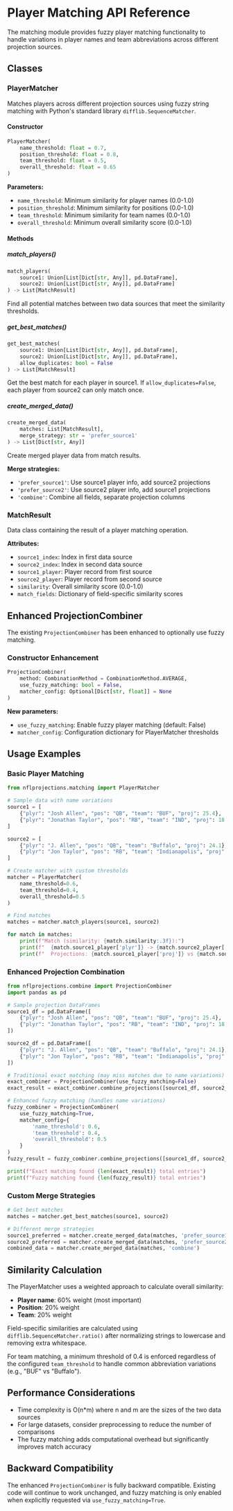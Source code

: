 # Player Matching API Reference

The matching module provides fuzzy player matching functionality to handle variations in player names and team abbreviations across different projection sources.

## Classes

### PlayerMatcher

Matches players across different projection sources using fuzzy string matching with Python's standard library `difflib.SequenceMatcher`.

#### Constructor

```python
PlayerMatcher(
    name_threshold: float = 0.7,
    position_threshold: float = 0.8, 
    team_threshold: float = 0.5,
    overall_threshold: float = 0.65
)
```

**Parameters:**
- `name_threshold`: Minimum similarity for player names (0.0-1.0)
- `position_threshold`: Minimum similarity for positions (0.0-1.0)  
- `team_threshold`: Minimum similarity for team names (0.0-1.0)
- `overall_threshold`: Minimum overall similarity score (0.0-1.0)

#### Methods

##### match_players()

```python
match_players(
    source1: Union[List[Dict[str, Any]], pd.DataFrame],
    source2: Union[List[Dict[str, Any]], pd.DataFrame]
) -> List[MatchResult]
```

Find all potential matches between two data sources that meet the similarity thresholds.

##### get_best_matches()

```python
get_best_matches(
    source1: Union[List[Dict[str, Any]], pd.DataFrame],
    source2: Union[List[Dict[str, Any]], pd.DataFrame],
    allow_duplicates: bool = False
) -> List[MatchResult]
```

Get the best match for each player in source1. If `allow_duplicates=False`, each player from source2 can only match once.

##### create_merged_data()

```python
create_merged_data(
    matches: List[MatchResult],
    merge_strategy: str = 'prefer_source1'
) -> List[Dict[str, Any]]
```

Create merged player data from match results.

**Merge strategies:**
- `'prefer_source1'`: Use source1 player info, add source2 projections
- `'prefer_source2'`: Use source2 player info, add source1 projections  
- `'combine'`: Combine all fields, separate projection columns

### MatchResult

Data class containing the result of a player matching operation.

**Attributes:**
- `source1_index`: Index in first data source
- `source2_index`: Index in second data source
- `source1_player`: Player record from first source
- `source2_player`: Player record from second source
- `similarity`: Overall similarity score (0.0-1.0)
- `match_fields`: Dictionary of field-specific similarity scores

## Enhanced ProjectionCombiner

The existing `ProjectionCombiner` has been enhanced to optionally use fuzzy matching.

### Constructor Enhancement

```python
ProjectionCombiner(
    method: CombinationMethod = CombinationMethod.AVERAGE,
    use_fuzzy_matching: bool = False,
    matcher_config: Optional[Dict[str, float]] = None
)
```

**New parameters:**
- `use_fuzzy_matching`: Enable fuzzy player matching (default: False)
- `matcher_config`: Configuration dictionary for PlayerMatcher thresholds

## Usage Examples

### Basic Player Matching

```python
from nflprojections.matching import PlayerMatcher

# Sample data with name variations
source1 = [
    {"plyr": "Josh Allen", "pos": "QB", "team": "BUF", "proj": 25.4},
    {"plyr": "Jonathan Taylor", "pos": "RB", "team": "IND", "proj": 18.2},
]

source2 = [
    {"plyr": "J. Allen", "pos": "QB", "team": "Buffalo", "proj": 24.1},
    {"plyr": "Jon Taylor", "pos": "RB", "team": "Indianapolis", "proj": 17.9},
]

# Create matcher with custom thresholds
matcher = PlayerMatcher(
    name_threshold=0.6,
    team_threshold=0.4,
    overall_threshold=0.5
)

# Find matches
matches = matcher.match_players(source1, source2)

for match in matches:
    print(f"Match (similarity: {match.similarity:.3f}):")
    print(f"  {match.source1_player['plyr']} -> {match.source2_player['plyr']}")
    print(f"  Projections: {match.source1_player['proj']} vs {match.source2_player['proj']}")
```

### Enhanced Projection Combination

```python
from nflprojections.combine import ProjectionCombiner
import pandas as pd

# Sample projection DataFrames
source1_df = pd.DataFrame([
    {"plyr": "Josh Allen", "pos": "QB", "team": "BUF", "proj": 25.4},
    {"plyr": "Jonathan Taylor", "pos": "RB", "team": "IND", "proj": 18.2},
])

source2_df = pd.DataFrame([
    {"plyr": "J. Allen", "pos": "QB", "team": "Buffalo", "proj": 24.1}, 
    {"plyr": "Jon Taylor", "pos": "RB", "team": "Indianapolis", "proj": 17.9},
])

# Traditional exact matching (may miss matches due to name variations)
exact_combiner = ProjectionCombiner(use_fuzzy_matching=False)
exact_result = exact_combiner.combine_projections([source1_df, source2_df])

# Enhanced fuzzy matching (handles name variations)
fuzzy_combiner = ProjectionCombiner(
    use_fuzzy_matching=True,
    matcher_config={
        'name_threshold': 0.6,
        'team_threshold': 0.4, 
        'overall_threshold': 0.5
    }
)
fuzzy_result = fuzzy_combiner.combine_projections([source1_df, source2_df])

print(f"Exact matching found {len(exact_result)} total entries")
print(f"Fuzzy matching found {len(fuzzy_result)} total entries")
```

### Custom Merge Strategies

```python
# Get best matches
matches = matcher.get_best_matches(source1, source2)

# Different merge strategies
source1_preferred = matcher.create_merged_data(matches, 'prefer_source1')
source2_preferred = matcher.create_merged_data(matches, 'prefer_source2')
combined_data = matcher.create_merged_data(matches, 'combine')
```

## Similarity Calculation

The PlayerMatcher uses a weighted approach to calculate overall similarity:

- **Player name**: 60% weight (most important)
- **Position**: 20% weight  
- **Team**: 20% weight

Field-specific similarities are calculated using `difflib.SequenceMatcher.ratio()` after normalizing strings to lowercase and removing extra whitespace.

For team matching, a minimum threshold of 0.4 is enforced regardless of the configured `team_threshold` to handle common abbreviation variations (e.g., "BUF" vs "Buffalo").

## Performance Considerations

- Time complexity is O(n*m) where n and m are the sizes of the two data sources
- For large datasets, consider preprocessing to reduce the number of comparisons
- The fuzzy matching adds computational overhead but significantly improves match accuracy

## Backward Compatibility

The enhanced `ProjectionCombiner` is fully backward compatible. Existing code will continue to work unchanged, and fuzzy matching is only enabled when explicitly requested via `use_fuzzy_matching=True`.